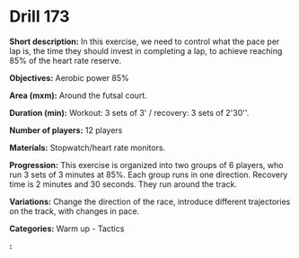 # Drill 173

**Short description:**
In this exercise, we need to control what the pace per lap is, the time they should invest in completing a lap, to achieve reaching 85% of the heart rate reserve.

**Objectives:**
Aerobic power 85%

**Area (mxm):**
Around the futsal court.

**Duration (min):**
Workout: 3 sets of 3' / recovery: 3 sets of 2'30''.

**Number of players:**
12 players

**Materials:**
Stopwatch/heart rate monitors.

**Progression:**
This exercise is organized into two groups of 6 players, who run 3 sets of 3 minutes at 85%. Each group runs in one direction. Recovery time is 2 minutes and 30 seconds. They run around the track.

**Variations:**
Change the direction of the race, introduce different trajectories on the track, with changes in pace.

**Categories:**
Warm up - Tactics

**:**


